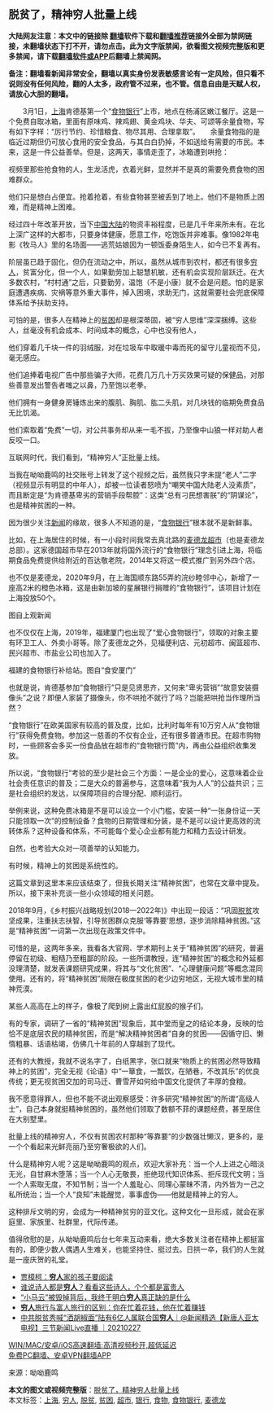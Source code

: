  <h2>脱贫了，精神穷人批量上线</h2> <p class="notice"><b>大陆网友注意：本文中的链接除 <a href="https://github.com/bannedbook/fanqiang" >翻墙</a>软件下载和<a href="https://github.com/killgcd/justmysocks/blob/master/README.md">翻墙推荐</a>链接外全部为禁网链接，未翻墙状态下打不开，请勿点击。此为文字版禁闻，欲看图文视频完整版和更多禁闻，请下载<a href="https://github.com/bannedbook/fanqiang">翻墙软件或APP</a>后翻墙上禁闻网。</p><p>备注：翻墙看新闻非常安全，翻墙以真实身份发表敏感言论有一定风险，但只看不说则没有任何风险，翻的人太多，政府管不过来，也不管。信息自由是天赋人权，请放心大胆的翻墙。</b></p>  <div class="entry"> <p id="summary">　　3月1日，<a href="https://www.bannedbook.org/bnews/tag/%e4%b8%8a%e6%b5%b7/" class="st_tag internal_tag" rel="tag" title="标签 上海 下的日志">上海</a>肯德基第一个“<a href="https://www.bannedbook.org/bnews/tag/%e9%a3%9f%e7%89%a9/" class="st_tag internal_tag" rel="tag" title="标签 食物 下的日志">食物</a><a href="https://www.bannedbook.org/bnews/tag/%e9%93%b6%e8%a1%8c/" class="st_tag internal_tag" rel="tag" title="标签 银行 下的日志">银行</a>”上市，地点在杨浦区嫩江餐厅。这是一个免费自取冰箱，里面有原味鸡、辣鸡翅、黄金鸡块、华夫、可颂等余量食物，写有如下字样：“厉行节约、珍惜粮食、物尽其用、合理拿取”。　　余量食物指的是临近过期但仍可放心食用的安全食品，与其白白扔掉，不如送给有需要的市民。本来，这是一件公益善举。但是，这两天，事情走歪了，冰箱遭到哄抢：</p> <p id="conimg">视频里那些抢食物的人，生龙活虎，衣着光鲜，显然并不是真的需要免费食物的困难群众。</p> <p>他们只是想白占便宜。抢着抢着，有些食物甚至被丢到了地上。他们不是物质上困难，而是精神上困难。</p> <p>经过四十年改革开放，当下<span class='wp_keywordlink_affiliate'><a href="https://www.bannedbook.org/" title="中国" target="_blank">中国</a></span><span class='wp_keywordlink_affiliate'><a href="https://www.bannedbook.org/" title="大陆" target="_blank">大陆</a></span>的物资丰裕程度，已是几千年来所未有。在北上深广这样的大都市，只要身体健康，愿意工作，吃饱饭并非难事。像1982年电影《牧马人》里的名场面——逃荒姑娘因为一顿饭委身陌生人，如今已不复再有。</p> <p>阶层虽已趋于固化，但仍在流动之中，所以，虽然从城市到农村，都还有很多<a href="https://www.bannedbook.org/bnews/tag/%e7%a9%b7%e4%ba%ba/" class="st_tag internal_tag" rel="tag" title="标签 穷人 下的日志">穷人</a>，贫富分化，但一个人，如果勤劳加上聪慧机敏，还有机会实现阶层跃迁。在大多数农村，“村村通”之后，只要勤劳，温饱（不是小康）就不会是问题。怕的是家庭遭遇疾病、灾祸等意外重大事件，掉入困境，求助无门，这就需要社会兜底保障体系给予扶助支持。</p> <p>可怕的是，很多人在精神上的<a href="https://www.bannedbook.org/bnews/tag/%E8%B4%AB%E5%9B%B0/" class="st_tag internal_tag" rel="tag" title="标签 贫困 下的日志">贫困</a>却是根深蒂固，被“穷人思维”深深捆缚。这些人，丝毫没有机会成本、时间成本的概念，心中也没有他人，</p> <p>他们穿着几千块一件的羽绒服，对在垃圾车中取暖中毒而死的留守儿童视而不见，毫无感应。</p> <p>他们追捧着电视广告中那些骗子大师，花费几万几十万买效果可疑的保健品，对那些善意发出警告者嗤之以鼻，乃至饱以老拳。</p> <p>他们拥有一身健身房锤炼出来的腹肌、胸肌、肱二头肌，对几块钱的临期免费食品无比饥渴。</p>  <p>他们索取着“免费”一切，对公共事务却从来一毛不拔，乃至像中山狼一样对助人者反咬一口。</p> <p>互联网时代，我们看到，“精神穷人”正批量上线。</p> <p>当我在呦呦鹿鸣的社交账号上转发了这个视频之后，虽然我只字未提“老人”二字（视频显示有明显的中年人），却被一位读者怒喷为“嘲笑中国大陆老人没素质”，而且断定是“为肯德基卑劣的营销手段帮腔”：这类“总有刁民想害朕”的“阴谋论”，也是精神贫困的一种。</p> <p>因为很少关注<span class='wp_keywordlink_affiliate'><a href="https://www.bannedbook.org/" title="新闻">新闻</a></span>的缘故，很多人不知道的是，“<a href="https://www.bannedbook.org/bnews/tag/%E9%A3%9F%E7%89%A9%E9%93%B6%E8%A1%8C/" class="st_tag internal_tag" rel="tag" title="标签 食物银行 下的日志">食物银行</a>”根本就不是新鲜事。</p> <p>比如，在上海居住的时候，有一小段时间我常去真北路的<a href="https://www.bannedbook.org/bnews/tag/%E9%BA%A6%E5%BE%B7%E9%BE%99/" class="st_tag internal_tag" rel="tag" title="标签 麦德龙 下的日志">麦德龙</a><a href="https://www.bannedbook.org/bnews/tag/%e8%b6%85%e5%b8%82/" class="st_tag internal_tag" rel="tag" title="标签 超市 下的日志">超市</a>（也是麦德龙总部）。这家德国超市早在2013年就将国外流行的“食物银行”理念引进上海，将临期食品免费提供给附近的百达敬老院，2014年又将这一模式推广到另外四个店。</p> <p>也不仅是麦德龙，2020年9月，在上海国顺东路55弄的浣纱睦邻中心，新增了一座高2米的橙色冰箱，这是由新加坡的星展银行捐赠的“食物银行”，该项目计划在上海投放50个。</p> <p>图自上观新闻</p> <p>也不仅仅在上海，2019年，福建厦门也出现了“爱心食物银行”，领取的对象主要有环卫工人、外卖小哥等。除了麦德龙之外，见福便利店、元初超市、闽篮超市、民兴超市、市盐业公司也加入了。</p> <p>福建的食物银行补给站。图自“食安厦门”</p>  <p>也就是说，肯德基参加“食物银行”只是见贤思齐，又何来“卑劣营销”“故意安装摄像头”之说？即便人家装了摄像头，你不哄抢不就行了吗？岂能把哄抢当作理所当然？</p> <p>“食物银行”在欧美国家有较高的普及度，比如，比利时每年有10万穷人从“食物银行”获得免费食物。参加这一慈善的不仅有企业，还有很多普通市民。在超市购物时，一些顾客会多买一份食品放在超市的“食物银行筒”内，再由公益组织收集发放。</p> <p>所以说，“食物银行”考验的至少是社会三个方面：一是企业的爱心，这意味着企业社会责任意识的普及；二是大众的普遍参与，这意味着“我为人人”的公益共识；三是社会组织的发达，以保障项目的合理分配、顺利运行。</p> <p>举例来说，这种免费冰箱是不是可以设立一个小门槛，安装一种“一张身份证一天只能领取一次”的控制设备？食物的日期管理和分装，是不是可以设计更高效的流转体系？这种设备和体系，不可能每个爱心企业都有能力和精力去设计研发。</p> <p>自然，也考验大众对一项善举的认知能力。</p> <p>有时候，精神上的贫困是系统性的。</p> <p>这篇文章到这里本来应该结束了，但我长期关注“精神贫困”，也常在文章中提及。所以，接下来补充谈一些小众领域的相关问题。</p> <p>2018年9月，《乡村振兴战略规划(2018—2022年)》中出现一段话：“巩固<a href="https://www.bannedbook.org/bnews/tag/%E8%84%B1%E8%B4%AB/" class="st_tag internal_tag" rel="tag" title="标签 脱贫 下的日志">脱贫</a>攻坚成果，注重扶志扶智，引导贫困群众克服‘等靠要’思想，逐步消除精神贫困。”这是“精神贫困”一词第一次出现在政策文件中。</p> <p>可惜的是，这两年多来，我看各大官网、学术期刊上关于“精神贫困”的研究，普遍停留在初级、粗糙乃至粗鄙的阶段。一些所谓教授，连“精神贫困”的概念和外延都没理清楚，就发表课题研究成果，将其与“文化贫困”、“心理健康问题”等概念混同使用。还有的，将“精神贫困”局限在极度贫困的老少边穷地区，无视大城市里的精神荒漠。</p>  <p>某些人高高在上的样子，像极了爬到树上露出红屁股的猴子们。</p> <p>有的专家，调研了一省的“精神贫困”现象后，其中堂而皇之的结论本身，反映的恰恰不是底层农民的精神贫困，而是“解决精神贫困者”自身的贫困——因循守旧、懒惰粗暴、话语枯竭，仿佛几十年前的人穿越到了现代。</p> <p>还有的大教授，我就不说名字了，白纸黑字，张口就来“物质上的贫困必然导致精神上的贫困”，完全无视《论语》中“一箪食，一瓢饮，在陋巷，不改其乐”的优良传统；更无视贫困交加的司马迁、曹雪芹如何给中国文化提供了丰厚的食粮。</p> <p>我不愿意得罪人，但也不能不说出观察感受：许多研究“精神贫困”的所谓“高级人士”，自己本身就挺精神贫困的，虽然他们领取了数额不菲的课题经费，甚至居住在大别墅里。</p> <p>批量上线的精神穷人，不仅有贫困农村那种“等靠要”的少数强壮懒汉，更多的，是一个个看起来光鲜亮丽乃至穷奢极欲的人们。</p> <p>什么是精神穷人呢？这是呦呦鹿鸣的观点，欢迎大家补充：当一个人上进之心暗淡无光，自甘麻木堕落；当一个人心无敬畏，拒绝现代知识体系、拒斥现代文明；当一个人索取无度，不知节制；当一个人羞耻心、同理心蒙昧不清，内外皆为一己之私所统治；当一个人“良知”未能醒觉，事事虚伪——他就是精神上的穷人。</p> <p>这种排斥文明的穷，会成为一种精神贫穷的亚文化。这种文化一旦形成，就会在家庭里、家族里、社群里，代际传递。</p> <p>值得欣慰的是，从呦呦鹿鸣后台七年来互动来看，绝大多数关注者在精神上都挺富有的，即便少数人偶遇人生难关，也能坚持住、挺过去。日拱一卒，我们的人生就是一座庆贺的礼堂。</p> <ul class='op-related-articles' title='相关阅读'> <li><a href='https://www.bannedbook.org/bnews/lifebaike/20210309/1500930.html' target='_blank'>贾樟柯：<b>穷人</b>家的孩子要阅读</a></li> <li><a href='https://www.bannedbook.org/bnews/lifebaike/20210304/1498416.html' target='_blank'>谁说诗人都是<b>穷人</b>？看看这些诗人，个个都是富贵人</a></li> <li><a href='https://www.bannedbook.org/bnews/yule/20210304/1497865.html' target='_blank'>“小马云”被毁掉背后，我终于明白<b>穷人</b>真正缺的是什么</a></li> <li><a href='https://www.bannedbook.org/bnews/funmedia/20210301/1496029.html' target='_blank'><b>穷人</b>旅行与富人旅行的区别：你在忙着花钱，他在忙着赚钱</a></li> <li><a href='https://www.bannedbook.org/bnews/bannedvideo/20210227/1494997.html' target='_blank'>中共脱贫秀喊“洒胡椒面”陆有6亿人属联合国<b>穷人</b>｜@新闻精选【新唐人亚太电视】三节新闻Live直播 ｜20210227</a></li> </ul> <p class="texttj"> <a href="https://github.com/bannedbook/fanqiang/wiki/V2ray%E6%9C%BA%E5%9C%BA" target="_blank">WIN/MAC/安卓/iOS高速翻墙:高清视频秒开,超低延迟</a><br/> <a href="https://github.com/bannedbook/fanqiang/wiki/%E7%A6%81%E9%97%BB%E7%BD%91%E5%AE%89%E5%8D%93%E7%BF%BB%E5%A2%99%E6%96%B0%E9%97%BBAPP" target="_blank">免费PC翻墙、安卓VPN翻墙APP</a></p> <p> 来源：呦呦鹿鸣 </p><a name='sharetosocial'></a>       <div><b>本文的图文或视频完整版</b>：<a href='https://www.bannedbook.org/bnews/cbnews/20210310/1502175.html'>脱贫了，精神穷人批量上线</a></div>  </div><!--END ENTRY--> <div class="postfooter"> <div>本文标签：<a href="https://www.bannedbook.org/bnews/tag/%e4%b8%8a%e6%b5%b7/" rel="tag">上海</a>, <a href="https://www.bannedbook.org/bnews/tag/%e7%a9%b7%e4%ba%ba/" rel="tag">穷人</a>, <a href="https://www.bannedbook.org/bnews/tag/%E8%84%B1%E8%B4%AB/" rel="tag">脱贫</a>, <a href="https://www.bannedbook.org/bnews/tag/%E8%B4%AB%E5%9B%B0/" rel="tag">贫困</a>, <a href="https://www.bannedbook.org/bnews/tag/%e8%b6%85%e5%b8%82/" rel="tag">超市</a>, <a href="https://www.bannedbook.org/bnews/tag/%e9%93%b6%e8%a1%8c/" rel="tag">银行</a>, <a href="https://www.bannedbook.org/bnews/tag/%e9%a3%9f%e7%89%a9/" rel="tag">食物</a>, <a href="https://www.bannedbook.org/bnews/tag/%E9%A3%9F%E7%89%A9%E9%93%B6%E8%A1%8C/" rel="tag">食物银行</a>, <a href="https://www.bannedbook.org/bnews/tag/%E9%BA%A6%E5%BE%B7%E9%BE%99/" rel="tag">麦德龙</a></div>  </div><!--END POSTFOOTER--> 